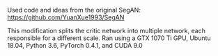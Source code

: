 Used code and ideas from the original SegAN: https://github.com/YuanXue1993/SegAN

This modification splits the critic network into multiple network, each responsible for a different scale.
Ran using a GTX 1070 Ti GPU, Ubuntu 18.04, Python 3.6, PyTorch 0.4.1, and CUDA 9.0

